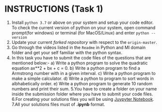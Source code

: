 # INSTRUCTIONS (Task 1)

1. Install `python 3.7` or above on your system and setup your code editor. To check the current version of python on your system, open command prompt(for windows) or terminal (for MacOS/Linux) and enter `python --version`
2. Update your current *forked repository* with respect to the `origin-master`.
3. Go through the videos listed in the `Readme` in Python and Ml domain folder and get your self familiar with the python syntax.
4. In this task you have to submit the code files of the questions that are mentioned below:-
   a) Write a python program to solve the quadratic equation ax**2 + bx + c = 0.
   b) Write a python program to find a Armstrong number with in a given interval.
   c) Write a python program to make a simple calculator.
   d) Write a python to program to sort words in albhabetically order.
   e) Write a python program to generate 10 random numbers and print their sum.
5.You have to create a folder on your name inside the submission folder where you have to submit your code files.
6.For creating your solutions files you will be using [Juypyter Notebook](https://mybinder.org/v2/gh/jupyterlab/jupyterlab-demo/master?urlpath=lab/tree/demo).
7.All your solutions files must of **.ipynb** format.
